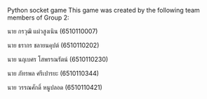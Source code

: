 Python socket game
This game was created by the following team members of Group 2:

นาย กรวุฒิ แผ่วสูงเนิน (6510110007)

นาย ธรากร ชลายนคุปต์ (6510110202)

นาย นฤเบศร โสพรรณรัตน์ (6510110230)

นาย ภัทรพล ศรีเปารยะ (6510110344)

นาย วรรณศักดิ์ หนูปลอด (6510110421)
